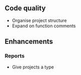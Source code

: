 ## Code quality

* Organise project structure
* Expand on function comments

## Enhancements

### Reports

* Give projects a type
